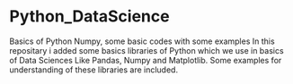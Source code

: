 # Python_DataScience
Basics of Python Numpy, some basic codes with some examples
In this repositary i added some basics libraries of Python which we use in basics of Data Sciences Like Pandas, Numpy and Matplotlib.
Some examples for understanding of these libraries are included.

